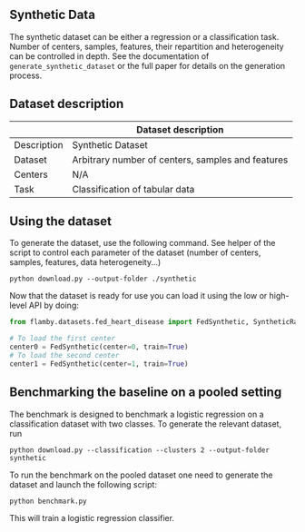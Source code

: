 ## Synthetic Data

The synthetic dataset can be either a regression or a classification
task. Number of centers, samples, features, their repartition and
heterogeneity can be controlled in depth. See the documentation of
`generate_synthetic_dataset` or the full paper for details on the
generation process.

## Dataset description

|                   | Dataset description
| ----------------- | -----------------------------------------------
| Description       | Synthetic Dataset
| Dataset           | Arbitrary number of centers, samples and features
| Centers           | N/A
| Task              | Classification of tabular data


## Using the dataset

To generate the dataset, use the following command. See helper of the script to
control each parameter of the dataset (number of centers, samples, features,
data heterogeneity...)
```
python download.py --output-folder ./synthetic
```

Now that the dataset is ready for use you can load it using the low or high-level API
by doing:
```python
from flamby.datasets.fed_heart_disease import FedSynthetic, SyntheticRaw

# To load the first center
center0 = FedSynthetic(center=0, train=True)
# To load the second center
center1 = FedSynthetic(center=1, train=True)
```

## Benchmarking the baseline on a pooled setting

The benchmark is designed to benchmark a logistic regression on a
classification dataset with two classes. To generate the relevant
dataset, run
```
python download.py --classification --clusters 2 --output-folder synthetic
```

To run the benchmark on the pooled dataset one need to generate the
dataset and launch the following script:
```
python benchmark.py
```
This will train a logistic regression classifier.
